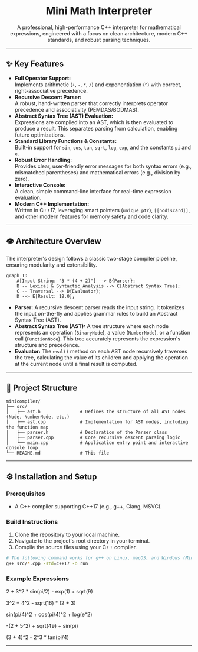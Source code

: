 <div align="center">

  <h1 align="center">Mini Math Interpreter</h1>

  <p align="center">
    A professional, high-performance C++ interpreter for mathematical expressions, engineered with a focus on clean architecture, modern C++ standards, and robust parsing techniques.
    <br />
  </p>
</div>

---

## ✨ Key Features

- **Full Operator Support:**  
  Implements arithmetic (`+`, `-`, `*`, `/`) and exponentiation (`^`) with correct, right-associative precedence.
- **Recursive Descent Parser:**  
  A robust, hand-written parser that correctly interprets operator precedence and associativity (PEMDAS/BODMAS).
- **Abstract Syntax Tree (AST) Evaluation:**  
  Expressions are compiled into an AST, which is then evaluated to produce a result. This separates parsing from calculation, enabling future optimizations.
- **Standard Library Functions & Constants:**  
  Built-in support for `sin`, `cos`, `tan`, `sqrt`, `log`, `exp`, and the constants `pi` and `e`.
- **Robust Error Handling:**  
  Provides clear, user-friendly error messages for both syntax errors (e.g., mismatched parentheses) and mathematical errors (e.g., division by zero).
- **Interactive Console:**  
  A clean, simple command-line interface for real-time expression evaluation.
- **Modern C++ Implementation:**  
  Written in C++17, leveraging smart pointers (`unique_ptr`), `[[nodiscard]]`, and other modern features for memory safety and code clarity.

---

## 👁️ Architecture Overview

The interpreter's design follows a classic two-stage compiler pipeline, ensuring modularity and extensibility.

```mermaid
graph TD
    A[Input String: "3 * (4 + 2)"] --> B{Parser};
    B -- Lexical & Syntactic Analysis --> C[Abstract Syntax Tree];
    C -- Traversal --> D{Evaluator};
    D --> E[Result: 18.0];
```

- **Parser:** A recursive descent parser reads the input string. It tokenizes the input on-the-fly and applies grammar rules to build an Abstract Syntax Tree (AST).
- **Abstract Syntax Tree (AST):** A tree structure where each node represents an operation (`BinaryNode`), a value (`NumberNode`), or a function call (`FunctionNode`). This tree accurately represents the expression's structure and precedence.
- **Evaluator:** The `eval()` method on each AST node recursively traverses the tree, calculating the value of its children and applying the operation at the current node until a final result is computed.

---

## 📁 Project Structure

```
minicompiler/
├── src/
│   ├── ast.h               # Defines the structure of all AST nodes (Node, NumberNode, etc.)
│   ├── ast.cpp             # Implementation for AST nodes, including the function map
│   ├── parser.h            # Declaration of the Parser class
│   ├── parser.cpp          # Core recursive descent parsing logic
│   └── main.cpp            # Application entry point and interactive console loop
└── README.md               # This file
```

---

## ⚙️ Installation and Setup

### Prerequisites

- A C++ compiler supporting C++17 (e.g., g++, Clang, MSVC).

### Build Instructions

1.  Clone the repository to your local machine.
2.  Navigate to the project's root directory in your terminal.
3.  Compile the source files using your C++ compiler.

```bash
# The following command works for g++ on Linux, macOS, and Windows (MinGW)
g++ src/*.cpp -std=c++17 -o run
```

### Example Expressions

2 + 3^2 * sin(pi/2) - exp(1) + sqrt(9)

3^2 + 4^2 - sqrt(16) * (2 + 3)

sin(pi/4)^2 + cos(pi/4)^2 + log(e^2)

-(2 + 5^2) + sqrt(49) + sin(pi)

(3 + 4)^2 - 2^3 * tan(pi/4)


---
